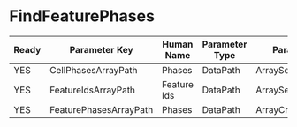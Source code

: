 # FindFeaturePhases

| Ready | Parameter Key | Human Name | Parameter Type | Parameter Class |
|-------|---------------|------------|-----------------|----------------|
| YES | CellPhasesArrayPath | Phases | DataPath | ArraySelectionParameter |
| YES | FeatureIdsArrayPath | Feature Ids | DataPath | ArraySelectionParameter |
| YES | FeaturePhasesArrayPath | Phases | DataPath | ArrayCreationParameter |

